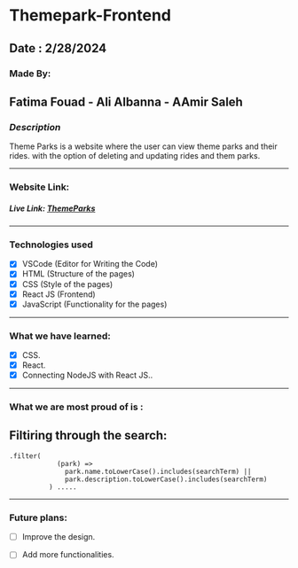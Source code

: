 # Themepark-Frontend

## Date : 2/28/2024

### Made By:  
##  Fatima Fouad - Ali Albanna - AAmir Saleh

### **_Description_**
Theme Parks is a website where the user can view theme parks and their rides. with the option of deleting and updating rides and them parks.

---
### **Website Link:**
##### Live Link: [ThemeParks](https://themeparksga.surge.sh/)
---

### Technologies used

- [x] VSCode (Editor for Writing the Code)
- [x] HTML (Structure of the pages)
- [x] CSS (Style of the pages)
- [x] React JS (Frontend)
- [x] JavaScript (Functionality for the pages)
---
### What we have learned:

- [x] CSS.
- [x] React.
- [x] Connecting NodeJS with React JS..
---
### What we are most proud of is :
## Filtiring through the search:
```
.filter(
            (park) =>
              park.name.toLowerCase().includes(searchTerm) ||
              park.description.toLowerCase().includes(searchTerm)
          ) .....
```

---
### Future plans:

- [ ] Improve the design.
- [ ] Add more functionalities.



